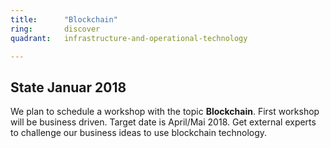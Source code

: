 ```yaml
---
title:      "Blockchain"
ring:       discover
quadrant:   infrastructure-and-operational-technology

---
```


## State Januar 2018 ##

We plan to schedule a workshop with the topic **Blockchain**.
First workshop will be business driven. Target date is April/Mai 2018.
Get external experts to challenge our business ideas to use blockchain technology.